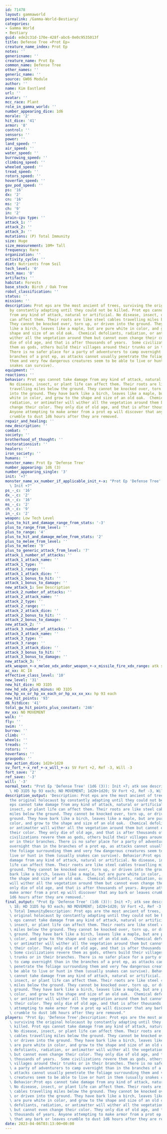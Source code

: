 ```yaml
---
id: 71478
layout: gammaworld
permalink: /Gamma-World-Bestiary/
categories:
- Gamma World
- Bestiary
guid: ede2c31d-170e-428f-abc6-0e0c9535013f
title: Defense Tree «Prot Ep»
creature_name_index: Prot Ep
notes: ''
genericname: ''
creature_name: Prot Ep
common_name: Defense Tree
other_names: ''
generic_name: ''
source: GW06 Module
author: ''
name: Kim Eastland
url: ''
avatar: ''
mcc_race: Plant
role_in_gamma_world: ''
number_appearing_dice: 1d6
morale: '2'
hit_dice: '41'
armor: '8'
control: ''
sensors: ''
power: ''
land_speed: ''
air_speed: ''
water_speed: ''
burrowing_speed: ''
climbing_speed: ''
wheeled_speed: ''
tread_speed: ''
rotors_speed: ''
hoverfan_speed: ''
gav_pod_speed: ''
ps: '16'
dx: '2'
cn: '16'
ms: '2'
ch: '9'
in: '2'
brain-cpu type: ''
attack_1: ''
attack_2: ''
attack_3: ''
mutations: (P) Total Immunity
size: Huge
size_measurement: 10M+ Tall
frequency: Rare
organization: ''
activity_cycle: ''
diet: Nutrients from Soil
tech_level: '0'
tech_max: '0'
artifacts: ''
habitat: Forests
base_stock: Birch / Oak Tree
robot_classification: ''
status: ''
mission: ''
description: Prot eps are the most ancient of trees, surviving the original holocaust
  by constantly adapting until they could not be killed. Prot eps cannot take damage
  from any kind of attack, natural or artificial. No disease, insect, or plant life
  can affect them. Their roots are like steel cables travelling miles below the ground.
  They cannot be knocked over, torn up, or driven into the ground. They have bark
  like a birch, leaves like a maple, but are pure white in color, and grow to the
  shape and size of an old oak.  Chemical defoliants, radiation, or antimatter will
  wither all the vegetation around them but cannot even change their color. They only
  die of old age, and that is after thousands of years.  Some civilizations revere
  them as gods, others build their villages around their trunks or in their branches.
  There is no safer place for a party of adventurers to camp overnight than in the
  branches of a prot ep, as attacks cannot usually penetrate the foliage surrounding
  them and very few dangerous creatures seem to be able to live or hunt in them (usually
  snakes can survive).
equipment: ''
reactions: ''
behavior: Prot eps cannot take damage from any kind of attack, natural or artificial.
  No disease, insect, or plant life can affect them. Their roots are like steel cables
  travelling miles below the ground. They cannot be knocked over, torn up, or driven
  into the ground. They have bark like a birch, leaves like a maple, but are pure
  white in color, and grow to the shape and size of an old oak.  Chemical defoliants,
  radiation, or antimatter will wither all the vegetation around them but cannot even
  change their color. They only die of old age, and that is after thousands of years.
  Anyone attempting to make armor from a prot ep will discover that any bark or leaves
  crumble to dust 1d6 hours after they are removed.
repair_and_healing: ''
new_description: ''
combat: ''
society: ''
brotherhood_of_thought: ''
restorationsist: ''
healers: ''
iron_society: ''
humans: ''
monster_name: Prot Ep 'Defense Tree'
number_appearing: 1d6 (3)
number_appearing_single: '3'
init: '+7'
monster_name_xx_number_if_applicable_init_+-x: "Prot Ep 'Defense Tree' (1d6 (3)):\
  \ Init +7"
ps_-_c: '16'
dx_-_c: '2'
cn_-_c: '16'
ms_-_c: '2'
ch_-_c: '9'
in_-_c: '2'
weapon: Low Tech Level
plus_to_hit_and_damage_range_from_stats: '-3'
plus_to_range_from_level: ''
plus_to_range: '4'
plus_to_hit_and_damage_melee_from_stats: '2'
plus_to_melee_from_level: ''
plus_to_melee: '9'
plus_to_generic_attack_from_level: '7'
attack_1_number_of_attacks: ''
attack_1_attack_name: ''
attack_1_type: ''
attack_1_range: ''
attack_1_attack_dice: ''
attack_1_bonus_to_hit: ''
attack_1_bonus_to_damage: ''
new_attack_1: See Description
attack_2_number_of_attacks: ''
attack_2_attack_name: ''
attack_2_type: ''
attack_2_range: ''
attack_2_attack_dice: ''
attack_2_bonus_to_hit: ''
attack_2_bonus_to_damage: ''
new_attack_2: ''
attack_3_number_of_attacks: ''
attack_3_attack_name: ''
attack_3_type: ''
attack_3_range: ''
attack_3_attack_dice: ''
attack_3_bonus_to_hit: ''
attack_3_bonus_to_damage: ''
new_attack_3: ''
atk_weapon_+-x_melee_xdx_andor_weapon_+-x_missile_fire_xdx_range: atk see description
ac_xx: AC 18
effective_class_level: '10'
new_level: '31'
new_hit_dice: HD 31D5
new_hd_xdx_plus_minus: HD 31D5
new_hp_xx_or_hp_xx_each_or_hp_xx_xx_xx: hp 93 each
new_hit_points: '93'
d6_hitdice: '41'
total_gw_hit_points_plus_constant: '246'
mv_xx: NO MOVEMENT
walk: ''
fly: ''
swim: ''
burrow: ''
climb: ''
wheels: ''
treads: ''
rotors: ''
hoverfans: ''
gravpods: ''
new_action_dice: 1d20+1d20
sv_fort_+-x_ref_+-x_will_+-x: SV Fort +2, Ref -3, Will -3
fort_save: '2'
ref_save: '-3'
will: '-3'
normal_text: "Prot Ep 'Defense Tree' (1d6 (3)): Init +7; atk see description; AC 18;\
  \ HD 31D5 hp 93 each; NO MOVEMENT; 1d20+1d20; SV Fort +2, Ref -3, Will -3"
description_output: 'Description: Prot eps are the most ancient of trees, surviving
  the original holocaust by constantly adapting until they could not be killed. Prot
  eps cannot take damage from any kind of attack, natural or artificial. No disease,
  insect, or plant life can affect them. Their roots are like steel cables travelling
  miles below the ground. They cannot be knocked over, torn up, or driven into the
  ground. They have bark like a birch, leaves like a maple, but are pure white in
  color, and grow to the shape and size of an old oak.  Chemical defoliants, radiation,
  or antimatter will wither all the vegetation around them but cannot even change
  their color. They only die of old age, and that is after thousands of years.  Some
  civilizations revere them as gods, others build their villages around their trunks
  or in their branches. There is no safer place for a party of adventurers to camp
  overnight than in the branches of a prot ep, as attacks cannot usually penetrate
  the foliage surrounding them and very few dangerous creatures seem to be able to
  live or hunt in them (usually snakes can survive). Behavior:Prot eps cannot take
  damage from any kind of attack, natural or artificial. No disease, insect, or plant
  life can affect them. Their roots are like steel cables travelling miles below the
  ground. They cannot be knocked over, torn up, or driven into the ground. They have
  bark like a birch, leaves like a maple, but are pure white in color, and grow to
  the shape and size of an old oak.  Chemical defoliants, radiation, or antimatter
  will wither all the vegetation around them but cannot even change their color. They
  only die of old age, and that is after thousands of years. Anyone attempting to
  make armor from a prot ep will discover that any bark or leaves crumble to dust
  1d6 hours after they are removed.'
final_output: "Prot Ep 'Defense Tree' (1d6 (3)): Init +7; atk see description; AC\
  \ 18; HD 31D5 hp 93 each; NO MOVEMENT; 1d20+1d20; SV Fort +2, Ref -3, Will -3(P)\
  \ Total ImmunityDescription: Prot eps are the most ancient of trees, surviving the\
  \ original holocaust by constantly adapting until they could not be killed. Prot\
  \ eps cannot take damage from any kind of attack, natural or artificial. No disease,\
  \ insect, or plant life can affect them. Their roots are like steel cables travelling\
  \ miles below the ground. They cannot be knocked over, torn up, or driven into the\
  \ ground. They have bark like a birch, leaves like a maple, but are pure white in\
  \ color, and grow to the shape and size of an old oak.  Chemical defoliants, radiation,\
  \ or antimatter will wither all the vegetation around them but cannot even change\
  \ their color. They only die of old age, and that is after thousands of years. \
  \ Some civilizations revere them as gods, others build their villages around their\
  \ trunks or in their branches. There is no safer place for a party of adventurers\
  \ to camp overnight than in the branches of a prot ep, as attacks cannot usually\
  \ penetrate the foliage surrounding them and very few dangerous creatures seem to\
  \ be able to live or hunt in them (usually snakes can survive). Behavior:Prot eps\
  \ cannot take damage from any kind of attack, natural or artificial. No disease,\
  \ insect, or plant life can affect them. Their roots are like steel cables travelling\
  \ miles below the ground. They cannot be knocked over, torn up, or driven into the\
  \ ground. They have bark like a birch, leaves like a maple, but are pure white in\
  \ color, and grow to the shape and size of an old oak.  Chemical defoliants, radiation,\
  \ or antimatter will wither all the vegetation around them but cannot even change\
  \ their color. They only die of old age, and that is after thousands of years. Anyone\
  \ attempting to make armor from a prot ep will discover that any bark or leaves\
  \ crumble to dust 1d6 hours after they are removed."
players: "Prot Ep; 'Defense Tree';Description: Prot eps are the most ancient of trees,\
  \ surviving the original holocaust by constantly adapting until they could not be\
  \ killed. Prot eps cannot take damage from any kind of attack, natural or artificial.\
  \ No disease, insect, or plant life can affect them. Their roots are like steel\
  \ cables travelling miles below the ground. They cannot be knocked over, torn up,\
  \ or driven into the ground. They have bark like a birch, leaves like a maple, but\
  \ are pure white in color, and grow to the shape and size of an old oak.  Chemical\
  \ defoliants, radiation, or antimatter will wither all the vegetation around them\
  \ but cannot even change their color. They only die of old age, and that is after\
  \ thousands of years.  Some civilizations revere them as gods, others build their\
  \ villages around their trunks or in their branches. There is no safer place for\
  \ a party of adventurers to camp overnight than in the branches of a prot ep, as\
  \ attacks cannot usually penetrate the foliage surrounding them and very few dangerous\
  \ creatures seem to be able to live or hunt in them (usually snakes can survive).\
  \ Behavior:Prot eps cannot take damage from any kind of attack, natural or artificial.\
  \ No disease, insect, or plant life can affect them. Their roots are like steel\
  \ cables travelling miles below the ground. They cannot be knocked over, torn up,\
  \ or driven into the ground. They have bark like a birch, leaves like a maple, but\
  \ are pure white in color, and grow to the shape and size of an old oak.  Chemical\
  \ defoliants, radiation, or antimatter will wither all the vegetation around them\
  \ but cannot even change their color. They only die of old age, and that is after\
  \ thousands of years. Anyone attempting to make armor from a prot ep will discover\
  \ that any bark or leaves crumble to dust 1d6 hours after they are removed.  |"
date: 2023-04-06T03:13:00+00:00
---
```

</br>